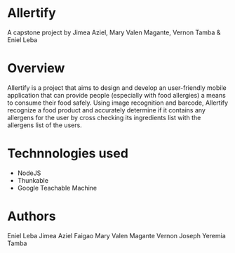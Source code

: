 # Allertify
A capstone project by Jimea Aziel, Mary Valen Magante, Vernon Tamba &amp; Eniel Leba

# Overview
Allertify is a project that aims to design and develop an user-friendly mobile application that can provide people (especially with food allergies) a means to consume their food safely. Using image recognition and barcode, Allertify recognize a food product and accurately determine if it contains any allergens for the user by cross checking its ingredients list with the allergens list of the users.

# Technnologies used
- NodeJS 
- Thunkable
- Google Teachable Machine

# Authors
Eniel Leba
Jimea Aziel Faigao
Mary Valen Magante
Vernon Joseph Yeremia Tamba
